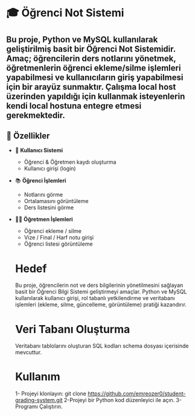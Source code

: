 # 🎓 Öğrenci Not Sistemi

Bu proje, **Python ve MySQL** kullanılarak geliştirilmiş basit bir **Öğrenci Not Sistemi**dir.  
Amaç; öğrencilerin ders notlarını yönetmek, öğretmenlerin öğrenci ekleme/silme işlemleri yapabilmesi ve kullanıcıların giriş yapabilmesi için bir arayüz sunmaktır.
Çalışma local host üzerinden yapıldığı için kullanmak isteyenlerin kendi local hostuna entegre etmesi gerekmektedir.
---
## 🚀 Özellikler
- 👤 **Kullanıcı Sistemi**
  - Öğrenci & Öğretmen kaydı oluşturma
  - Kullanıcı girişi (login)
- 📚 **Öğrenci İşlemleri**
  - Notlarını görme
  - Ortalamasını görüntüleme
  - Ders listesini görme
- 🧑‍🏫 **Öğretmen İşlemleri**
  - Öğrenci ekleme / silme
  - Vize / Final / Harf notu girişi
  - Öğrenci listesi görüntüleme

  # Hedef
  Bu proje, öğrencilerin not ve ders bilgilerinin yönetilmesini sağlayan basit bir Öğrenci Bilgi Sistemi geliştirmeyi amaçlar. Python ve MySQL kullanılarak kullanıcı girişi, rol tabanlı yetkilendirme ve veritabanı işlemleri (ekleme, silme, güncelleme, görüntüleme)     pratiği kazandırır.

  # Veri Tabanı Oluşturma
  Veritabanı tablolarını oluşturan SQL kodları schema dosyası içerisinde mevcuttur.

  

   # Kullanım
  1- Projeyi klonlayın:
  git clone https://github.com/emreozer0/student-grading-system.git
  2-Projeyi bir Python kod düzenleyici ile açın.
  3-Programı Çalıştırın.
